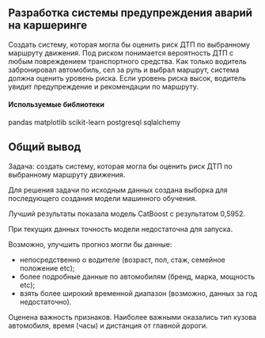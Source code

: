## Разработка системы предупреждения аварий на каршеринге

Cоздать систему, которая могла бы оценить риск ДТП по выбранному маршруту движения.
Под риском понимается вероятность ДТП с любым повреждением транспортного средства.
Как только водитель забронировал автомобиль, сел за руль и выбрал маршрут, система должна оценить уровень риска.
Если уровень риска высок, водитель увидит предупреждение и рекомендации по маршруту.

#### Используемые библиотеки
pandas matplotlib scikit-learn postgresql sqlalchemy

## Общий вывод

Задача: создать систему, которая могла бы оценить риск ДТП по выбранному маршруту движения.

Для решения задачи по исходным данных создана выборка для последующего создания модели машинного обучения.

Лучший результаты показала модель CatBoost с результатом 0,5952.

При текущих данных точность модели недостаточна для запуска.

Возможно, улучшить прогноз могли бы данные:
* непосредственно о водителе (возраст, пол, стаж, семейное положение etc);
* более подробные данные по автомобилям (бренд, марка, мощность etc);
* взять более широкий временной диапазон (возможно, данных за год недостаточно).

Оценена важность признаков. Наиболее важными оказались тип кузова автомобиля, время (часы) и дистанция от главной дороги.
